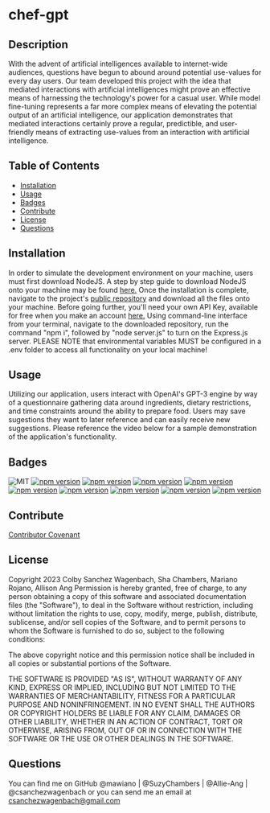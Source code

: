# chef-gpt
## Description
With the advent of artificial intelligences available to internet-wide audiences, questions have begun to abound around potential use-values for every day users. Our team developed this project with the idea that mediated interactions with artificial intelligences might prove an effective means of harnessing the technology's power for a casual user. While model fine-tuning represents a far more complex means of elevating the potential output of an artificial intelligence, our application demonstrates that mediated interactions certainly prove a regular, predictible, and user-friendly means of extracting use-values from an interaction with artificial intelligence.

## Table of Contents
- [Installation](#installation)
- [Usage](#usage)
- [Badges](#badges)
- [Contribute](#contribute)
- [License](#license)
- [Questions](#questions)

## Installation
In order to simulate the development environment on your machine, users must first download NodeJS. A step by step guide to download NodeJS onto your machine may be found [here.](https://coding-boot-camp.github.io/full-stack/nodejs/how-to-install-nodejs) Once the installation is complete, navigate to the project's [public repository](https://github.com/csanchezwagenbach/chef-gpt) and download all the files onto your machine. Before going further, you'll need your own API Key, available for free when you make an account [here.](https://openai.com/api/) Using command-line interface from your terminal, navigate to the downloaded repository, run the command "npm i", followed by "node server.js" to turn on the Express.js server. PLEASE NOTE that environmental variables MUST be configured in a .env folder to access all functionality on your local machine!

## Usage
Utilizing our application, users interact with OpenAI's GPT-3 engine by way of a questionnaire gathering data around ingredients, dietary restrictions, and time constraints around the ability to prepare food. Users may save sugestions they want to later reference and can easily receive new suggestions. Please reference the video below for a sample demonstration of the application's functionality.

## Badges
![MIT](https://img.shields.io/badge/License-MIT-yellow.svg)
[![npm version](https://badge.fury.io/js/openai.svg)](https://badge.fury.io/js/openai)
[![npm version](https://badge.fury.io/js/bcrypt.svg)](https://badge.fury.io/js/bcrypt)
[![npm version](https://badge.fury.io/js/connect-session-sequelize.svg)](https://badge.fury.io/js/connect-session-sequelize)
[![npm version](https://badge.fury.io/js/dotenv.svg)](https://badge.fury.io/js/dotenv)
[![npm version](https://badge.fury.io/js/express.svg)](https://badge.fury.io/js/express)
[![npm version](https://badge.fury.io/js/express-handlebars.svg)](https://badge.fury.io/js/express-handlebars)
[![npm version](https://badge.fury.io/js/express-session.svg)](https://badge.fury.io/js/express-session)
[![npm version](https://badge.fury.io/js/mysql2.svg)](https://badge.fury.io/js/mysql2)
[![npm version](https://badge.fury.io/js/sequelize.svg)](https://badge.fury.io/js/sequelize)

## Contribute
[Contributor Covenant](https://www.contributor-covenant.org/version/2/1/code_of_conduct/)

 ## License
  
Copyright 2023 Colby Sanchez Wagenbach, Sha Chambers, Mariano Rojano, Allison Ang
Permission is hereby granted, free of charge, to any person obtaining a copy of this software and associated documentation files (the "Software"), to deal in the Software without restriction, including without limitation the rights to use, copy, modify, merge, publish, distribute, sublicense, and/or sell copies of the Software, and to permit persons to whom the Software is furnished to do so, subject to the following conditions:

The above copyright notice and this permission notice shall be included in all copies or substantial portions of the Software.

THE SOFTWARE IS PROVIDED "AS IS", WITHOUT WARRANTY OF ANY KIND, EXPRESS OR IMPLIED, INCLUDING BUT NOT LIMITED TO THE WARRANTIES OF MERCHANTABILITY, FITNESS FOR A PARTICULAR PURPOSE AND NONINFRINGEMENT. IN NO EVENT SHALL THE AUTHORS OR COPYRIGHT HOLDERS BE LIABLE FOR ANY CLAIM, DAMAGES OR OTHER LIABILITY, WHETHER IN AN ACTION OF CONTRACT, TORT OR OTHERWISE, ARISING FROM, OUT OF OR IN CONNECTION WITH THE SOFTWARE OR THE USE OR OTHER DEALINGS IN THE SOFTWARE.
    
## Questions
You can find me on GitHub @mawiano | @SuzyChambers | @Allie-Ang | @csanchezwagenbach or you can send me an email at csanchezwagenbach@gmail.com
  